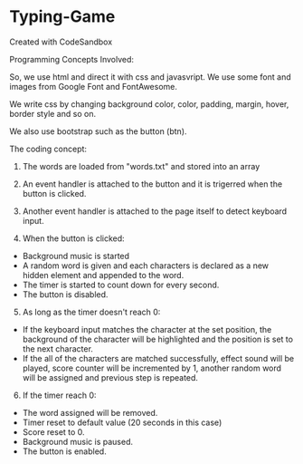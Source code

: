 # Typing-Game
Created with CodeSandbox

Programming Concepts Involved:


So, we use html and  direct it with css and javasvript. We use some font and images from Google Font and FontAwesome. 

We write css by changing background color, color, padding, margin, hover, border style and so on.

We also use bootstrap such as the button (btn).


The coding concept:
1) The words are loaded from "words.txt" and stored into an array

2) An event handler is attached to the button and it is trigerred when the button is clicked.

3) Another event handler is attached to the page itself to detect keyboard input.

4) When the button is clicked:
  - Background music is started
  - A random word is given and each characters is declared as a new hidden element and appended to the word.
  - The timer is started to count down for every second.
  - The button is disabled.
  
5) As long as the timer doesn't reach 0:
  - If the keyboard input matches the character at the set position, the background of the character will be highlighted and the position is set to the next character.
  - If the all of the characters are matched successfully, effect sound will be played, score counter will be incremented by 1, another random word will be assigned and previous step is repeated.
  
6) If the timer reach 0:
  - The word assigned will be removed.
  - Timer reset to default value (20 seconds in this case)
  - Score reset to 0.
  - Background music is paused.
  - The button is enabled.
